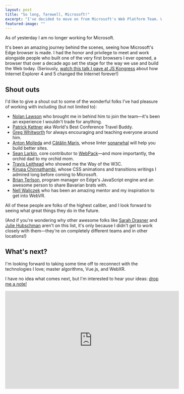 ```yaml
---
layout: post
title: "So long, farewell, Microsoft!"
excerpt: "I've decided to move on from Microsoft's Web Platform Team. What comes next? Let's find out! But first, some shout outs!"
featured-image: ""
---
```

As of yesterday I am no longer working for Microsoft. 

It's been an amazing journey behind the scenes, seeing how Microsoft's Edge browser is made. I had the honor and privilege to meet and work alongside people who built one of the very first browsers I ever opened, a browser that over a decade ago set the stage for the way we use and build the Web today. (Seriously, <a href="https://youtu.be/vMEzMVk8yAU">watch this talk I gave at JS Kongress</a> about how Internet Explorer 4 and 5 changed the Internet forever!)

## Shout outs
I'd like to give a shout out to some of the wonderful folks I've had pleasure of working with including (but not limited to):
* <a href="https://nolanlawson.com/">Nolan Lawson</a> who brought me in behind him to join the team—it's been an experience I wouldn't trade for anything.
* <a href="https://twitter.com/patrickkettner?lang=en">Patrick Kettner</a> aka World's Best Conference Travel Buddy.
* <a href="https://twitter.com/gregwhitworth">Greg Whitworth</a> for always encouraging and teaching everyone around him.
* <a href="https://twitter.com/molant">Anton Molleda</a> and <a href="https://twitter.com/alrra">Cătălin Mariș</a>, whose linter <a href="https://sonarwhal.com/">sonarwhal</a> will help you build better sites.
* <a href="https://github.com/TheLarkInn">Sean Larkin</a>, core contributor to <a href="https://webpack.js.org/">WebPack</a>&mdash;and more importantly, the orchid dad to my orchid mom.
* <a href="https://twitter.com/TravisLeithead">Travis Leithead</a> who showed me the Way of the W3C.
* <a href="https://www.kirupa.com/">Kirupa Chinnathambi</a>, whose CSS animations and transitions writings I admired long before coming to Microsoft.
* <a href="https://twitter.com/bterlson">Brian Terlson</a>, program manager on Edge's JavaScript engine and an awesome person to share Bavarian brats with.
* <a href="https://twitter.com/NellWaliczek">Nell Waliczek</a> who has been an amazing mentor and my inspiration to get into WebVR.

All of these people are folks of the highest caliber, and I look forward to seeing what great things they do in the future.

(And if you're wondering why other awesome folks like <a href="https://twitter.com/sarah_edo">Sarah Drasner</a> and <a href="https://twitter.com/juliehubs">Julie Hubschman</a> aren't on this list, it's only because I didn't get to work closely with them&mdash;they're on completely different teams and in other locations!)

## What's next?
I'm looking forward to taking some time off to reconnect with the technologies I love; master algorithms, Vue.js, and WebXR.  

I have no idea what comes next, but I'm interested to hear your ideas: <a href="https://docs.google.com/forms/d/e/1FAIpQLSek7XSkSnpqOBC0RP7kYJ7AjDu0_HypZ2qAIsPKJWDox3akmw/viewform?usp=sf_link">drop me a note!</a>


<p><iframe width="560" height="315" src="https://www.youtube.com/embed/Qy9_lfjQopU" frameborder="0" gesture="media" allow="encrypted-media" allowfullscreen></iframe></p>